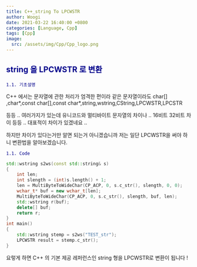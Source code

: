 ```yaml
---
title: C++_string To LPCWSTR
author: Woogi
date: 2021-03-22 16:40:00 +0800
categories: [Language, Cpp]
tags: [Cpp]
image:
  src: /assets/img/Cpp/Cpp_logo.png
---
```


## <span style="color:darkblue">string 을 LPCWSTR 로 변환</span>

<span style="color:darkblue">`1.1. 기초설명`</span>

C++ 에서는 문자열에 관한 처리가 엄격한 편이라 같은 문자열이라도 char[] ,char*,const char[],const char*,string,wstring,CString,LPCWSTR,LPCSTR

등등 .. 여러가지가 있는데 유니코드와 멀티바이트 문자열의 차이나 .. 16비트 32비트 차이 등등 .. 대표적이 차이가 있겠네요 .. 

하지만 차이가 있다는거만 알면 되는거 아니겠습니까 저는 일단 LPCWSTR을 써야 하니 변환법을 알아보겠습니다.

<span style="color:darkblue">`1.1. Code`</span>

```c++
std::wstring s2ws(const std::string& s)
{
	int len;
	int slength = (int)s.length() + 1;
	len = MultiByteToWideChar(CP_ACP, 0, s.c_str(), slength, 0, 0);
	wchar_t* buf = new wchar_t[len];
	MultiByteToWideChar(CP_ACP, 0, s.c_str(), slength, buf, len);
	std::wstring r(buf);
	delete[] buf;
	return r;
}
int main()
{
    std::wstring stemp = s2ws("TEST_str");
	LPCWSTR result = stemp.c_str();
}
```

요렇게 하면 C++ 의 기본 제공 레퍼런스인 string 형을 LPCWSTR로 변환이 됩니다 ! 

